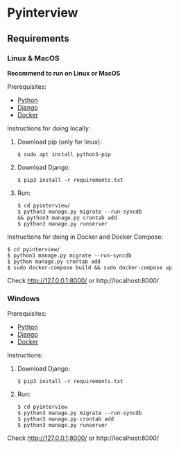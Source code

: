 # Pyinterview

## Requirements

### Linux & MacOS

**Recommend to run on Linux or MacOS**

Prerequisites:

- [Python][python-download]
- [Django][django-download]
- [Docker][docker-download]

Instructions for doing locally:

1.  Download pip (only for linux):

        $ sudo apt install python3-pip

1.  Download Django:

        $ pip3 install -r requirements.txt

1.  Run:

        $ cd pyinterview/
        $ python3 manage.py migrate --run-syncdb
        && python3 manage.py crontab add
        $ python3 manage.py runserver

Instructions for doing in Docker and Docker Compose:

    $ cd pyinterview/
    $ python3 manage.py migrate --run-syncdb
    $ python manage.py crontab add
    $ sudo docker-compose build && sudo docker-compose up

Check http://127.0.0.1:8000/ or http://localhost:8000/

### Windows

Prerequisites:

- [Python][python-download]
- [Django][django-download]
- [Docker][docker-download]

Instructions:

1.  Download Django:

        $ pip3 install -r requirements.txt

1.  Run:

        $ cd pyinterview
        $ python3 manage.py migrate --run-syncdb
        $ python3 manage.py crontab add
        $ python3 manage.py runserver

Check http://127.0.0.1:8000/ or http://localhost:8000/

[django-download]: https://www.djangoproject.com/download/
[python-download]: https://www.python.org/downloads/
[docker-download]: https://docs.docker.com/engine/install/
